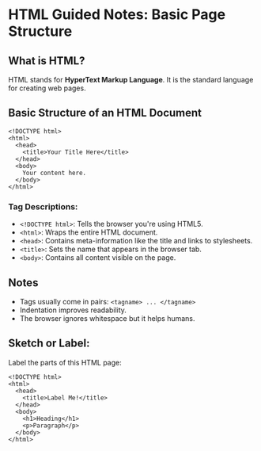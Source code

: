 # HTML Guided Notes: Basic Page Structure

## What is HTML?
HTML stands for **HyperText Markup Language**. It is the standard language for creating web pages.

## Basic Structure of an HTML Document

```
<!DOCTYPE html>
<html>
  <head>
    <title>Your Title Here</title>
  </head>
  <body>
    Your content here.
  </body>
</html>
```

### Tag Descriptions:
- `<!DOCTYPE html>`: Tells the browser you're using HTML5.
- `<html>`: Wraps the entire HTML document.
- `<head>`: Contains meta-information like the title and links to stylesheets.
- `<title>`: Sets the name that appears in the browser tab.
- `<body>`: Contains all content visible on the page.

## Notes
- Tags usually come in pairs: `<tagname> ... </tagname>`
- Indentation improves readability.
- The browser ignores whitespace but it helps humans.

## Sketch or Label:
Label the parts of this HTML page:
```
<!DOCTYPE html>
<html>
  <head>
    <title>Label Me!</title>
  </head>
  <body>
    <h1>Heading</h1>
    <p>Paragraph</p>
  </body>
</html>
```
